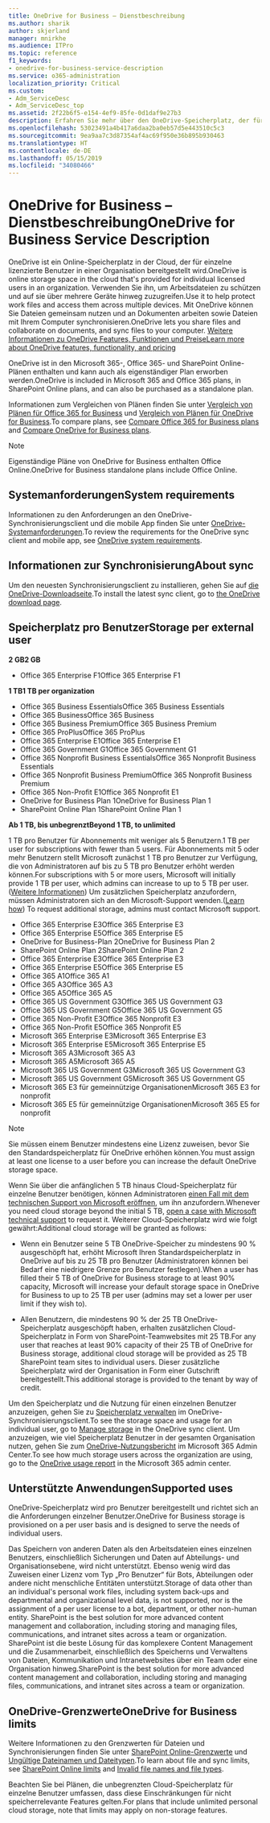 ```yaml
---
title: OneDrive for Business – Dienstbeschreibung
ms.author: sharik
author: skjerland
manager: mnirkhe
ms.audience: ITPro
ms.topic: reference
f1_keywords:
- onedrive-for-business-service-description
ms.service: o365-administration
localization_priority: Critical
ms.custom:
- Adm_ServiceDesc
- Adm_ServiceDesc_top
ms.assetid: 2f22b6f5-e154-4ef9-85fe-0d1daf9e27b3
description: Erfahren Sie mehr über den OneDrive-Speicherplatz, der für jeden Abonnementplan bereitgestellt wird.
ms.openlocfilehash: 53023491a4b417a6daa2ba0eb57d5e443510c5c3
ms.sourcegitcommit: 9ea9aa7c3d87354af4ac69f950e36b895b930463
ms.translationtype: HT
ms.contentlocale: de-DE
ms.lasthandoff: 05/15/2019
ms.locfileid: "34080466"
---
```

# <a name="onedrive-for-business-service-description"></a><span data-ttu-id="11e21-103">OneDrive for Business – Dienstbeschreibung</span><span class="sxs-lookup"><span data-stu-id="11e21-103">OneDrive for Business Service Description</span></span>

<span data-ttu-id="11e21-104">OneDrive ist ein Online-Speicherplatz in der Cloud, der für einzelne lizenzierte Benutzer in einer Organisation bereitgestellt wird.</span><span class="sxs-lookup"><span data-stu-id="11e21-104">OneDrive is online storage space in the cloud that's provided for individual licensed users in an organization.</span></span> <span data-ttu-id="11e21-105">Verwenden Sie ihn, um Arbeitsdateien zu schützen und auf sie über mehrere Geräte hinweg zuzugreifen.</span><span class="sxs-lookup"><span data-stu-id="11e21-105">Use it to help protect work files and access them across multiple devices.</span></span> <span data-ttu-id="11e21-106">Mit OneDrive können Sie Dateien gemeinsam nutzen und an Dokumenten arbeiten sowie Dateien mit Ihrem Computer synchronisieren.</span><span class="sxs-lookup"><span data-stu-id="11e21-106">OneDrive lets you share files and collaborate on documents, and sync files to your computer.</span></span> [<span data-ttu-id="11e21-107">Weitere Informationen zu OneDrive Features, Funktionen und Preise</span><span class="sxs-lookup"><span data-stu-id="11e21-107">Learn more about OneDrive features, functionality, and pricing</span></span>](https://go.microsoft.com/fwlink/?linkid=850345) 
  
<span data-ttu-id="11e21-108">OneDrive ist in den Microsoft 365-, Office 365- und SharePoint Online-Plänen enthalten und kann auch als eigenständiger Plan erworben werden.</span><span class="sxs-lookup"><span data-stu-id="11e21-108">OneDrive is included in Microsoft 365 and Office 365 plans, in SharePoint Online plans, and can also be purchased as a standalone plan.</span></span> 
    
<span data-ttu-id="11e21-109">Informationen zum Vergleichen von Plänen finden Sie unter [Vergleich von Plänen für Office 365 for Business](https://go.microsoft.com/fwlink/?linkid=799177) und [Vergleich von Plänen für OneDrive for Business](https://products.office.com/de-DE/onedrive-for-business/compare-onedrive-for-business-plans).</span><span class="sxs-lookup"><span data-stu-id="11e21-109">To compare plans, see [Compare Office 365 for Business plans](https://go.microsoft.com/fwlink/?linkid=799177) and [Compare OneDrive for Business plans](https://products.office.com/en-us/onedrive-for-business/compare-onedrive-for-business-plans).</span></span> 
  
> [!NOTE]
> <span data-ttu-id="11e21-110">Eigenständige Pläne von OneDrive for Business enthalten Office Online.</span><span class="sxs-lookup"><span data-stu-id="11e21-110">OneDrive for Business standalone plans include Office Online.</span></span> 
  
## <a name="system-requirements"></a><span data-ttu-id="11e21-111">Systemanforderungen</span><span class="sxs-lookup"><span data-stu-id="11e21-111">System requirements</span></span>

<span data-ttu-id="11e21-112">Informationen zu den Anforderungen an den OneDrive-Synchronisierungsclient und die mobile App finden Sie unter [OneDrive-Systemanforderungen](https://go.microsoft.com/fwlink/?linkid=837584).</span><span class="sxs-lookup"><span data-stu-id="11e21-112">To review the requirements for the OneDrive sync client and mobile app, see [OneDrive system requirements](https://go.microsoft.com/fwlink/?linkid=837584).</span></span>
  
## <a name="about-sync"></a><span data-ttu-id="11e21-113">Informationen zur Synchronisierung</span><span class="sxs-lookup"><span data-stu-id="11e21-113">About sync</span></span>

<span data-ttu-id="11e21-114">Um den neuesten Synchronisierungsclient zu installieren, gehen Sie auf [die OneDrive-Downloadseite](https://onedrive.live.com/about/download/).</span><span class="sxs-lookup"><span data-stu-id="11e21-114">To install the latest sync client, go to [the OneDrive download page](https://onedrive.live.com/about/download/).</span></span> 
  
## <a name="storage-space-per-user"></a><span data-ttu-id="11e21-115">Speicherplatz pro Benutzer</span><span class="sxs-lookup"><span data-stu-id="11e21-115">Storage per external user</span></span>

<span data-ttu-id="11e21-116">**2 GB**</span><span class="sxs-lookup"><span data-stu-id="11e21-116">**2 GB**</span></span>

- <span data-ttu-id="11e21-117">Office 365 Enterprise F1</span><span class="sxs-lookup"><span data-stu-id="11e21-117">Office 365 Enterprise F1</span></span>

<span data-ttu-id="11e21-118">**1 TB**</span><span class="sxs-lookup"><span data-stu-id="11e21-118">**1 TB per organization**</span></span>

- <span data-ttu-id="11e21-119">Office 365 Business Essentials</span><span class="sxs-lookup"><span data-stu-id="11e21-119">Office 365 Business Essentials</span></span>
- <span data-ttu-id="11e21-120">Office 365 Business</span><span class="sxs-lookup"><span data-stu-id="11e21-120">Office 365 Business</span></span>
- <span data-ttu-id="11e21-121">Office 365 Business Premium</span><span class="sxs-lookup"><span data-stu-id="11e21-121">Office 365 Business Premium</span></span>
- <span data-ttu-id="11e21-122">Office 365 ProPlus</span><span class="sxs-lookup"><span data-stu-id="11e21-122">Office 365 ProPlus</span></span>
- <span data-ttu-id="11e21-123">Office 365 Enterprise E1</span><span class="sxs-lookup"><span data-stu-id="11e21-123">Office 365 Enterprise E1</span></span>
- <span data-ttu-id="11e21-124">Office 365 Government G1</span><span class="sxs-lookup"><span data-stu-id="11e21-124">Office 365 Government G1</span></span>
- <span data-ttu-id="11e21-125">Office 365 Nonprofit Business Essentials</span><span class="sxs-lookup"><span data-stu-id="11e21-125">Office 365 Nonprofit Business Essentials</span></span>
- <span data-ttu-id="11e21-126">Office 365 Nonprofit Business Premium</span><span class="sxs-lookup"><span data-stu-id="11e21-126">Office 365 Nonprofit Business Premium</span></span>
- <span data-ttu-id="11e21-127">Office 365 Non-Profit E1</span><span class="sxs-lookup"><span data-stu-id="11e21-127">Office 365 Nonprofit E1</span></span>
- <span data-ttu-id="11e21-128">OneDrive for Business Plan 1</span><span class="sxs-lookup"><span data-stu-id="11e21-128">OneDrive for Business Plan 1</span></span>
- <span data-ttu-id="11e21-129">SharePoint Online Plan 1</span><span class="sxs-lookup"><span data-stu-id="11e21-129">SharePoint Online Plan 1</span></span>

<span data-ttu-id="11e21-130">**Ab 1 TB, bis unbegrenzt**</span><span class="sxs-lookup"><span data-stu-id="11e21-130">**Beyond 1 TB, to unlimited**</span></span>
 
<span data-ttu-id="11e21-131">1 TB pro Benutzer für Abonnements mit weniger als 5 Benutzern.</span><span class="sxs-lookup"><span data-stu-id="11e21-131">1 TB per user for subscriptions with fewer than 5 users.</span></span> <span data-ttu-id="11e21-132">Für Abonnements mit 5 oder mehr Benutzern stellt Microsoft zunächst 1 TB pro Benutzer zur Verfügung, die von Administratoren auf bis zu 5 TB pro Benutzer erhöht werden können.</span><span class="sxs-lookup"><span data-stu-id="11e21-132">For subscriptions with 5 or more users, Microsoft will initially provide 1 TB per user, which admins can increase to up to 5 TB per user.</span></span> <span data-ttu-id="11e21-133">([Weitere Informationen](/onedrive/set-default-storage-space)) Um zusätzlichen Speicherplatz anzufordern, müssen Administratoren sich an den Microsoft-Support wenden.</span><span class="sxs-lookup"><span data-stu-id="11e21-133">([Learn how](/onedrive/set-default-storage-space)) To request additional storage, admins must contact Microsoft support.</span></span> 

- <span data-ttu-id="11e21-134">Office 365 Enterprise E3</span><span class="sxs-lookup"><span data-stu-id="11e21-134">Office 365 Enterprise E3</span></span>
- <span data-ttu-id="11e21-135">Office 365 Enterprise E5</span><span class="sxs-lookup"><span data-stu-id="11e21-135">Office 365 Enterprise E5</span></span>
- <span data-ttu-id="11e21-136">OneDrive for Business-Plan 2</span><span class="sxs-lookup"><span data-stu-id="11e21-136">OneDrive for Business Plan 2</span></span>
- <span data-ttu-id="11e21-137">SharePoint Online Plan 2</span><span class="sxs-lookup"><span data-stu-id="11e21-137">SharePoint Online Plan 2</span></span>
- <span data-ttu-id="11e21-138">Office 365 Enterprise E3</span><span class="sxs-lookup"><span data-stu-id="11e21-138">Office 365 Enterprise E3</span></span>
- <span data-ttu-id="11e21-139">Office 365 Enterprise E5</span><span class="sxs-lookup"><span data-stu-id="11e21-139">Office 365 Enterprise E5</span></span>
- <span data-ttu-id="11e21-140">Office 365 A1</span><span class="sxs-lookup"><span data-stu-id="11e21-140">Office 365 A1</span></span>
- <span data-ttu-id="11e21-141">Office 365 A3</span><span class="sxs-lookup"><span data-stu-id="11e21-141">Office 365 A3</span></span>
- <span data-ttu-id="11e21-142">Office 365 A5</span><span class="sxs-lookup"><span data-stu-id="11e21-142">Office 365 A5</span></span>
- <span data-ttu-id="11e21-143">Office 365 US Government G3</span><span class="sxs-lookup"><span data-stu-id="11e21-143">Office 365 US Government G3</span></span>
- <span data-ttu-id="11e21-144">Office 365 US Government G5</span><span class="sxs-lookup"><span data-stu-id="11e21-144">Office 365 US Government G5</span></span>
- <span data-ttu-id="11e21-145">Office 365 Non-Profit E3</span><span class="sxs-lookup"><span data-stu-id="11e21-145">Office 365 Nonprofit E3</span></span> 
- <span data-ttu-id="11e21-146">Office 365 Non-Profit E5</span><span class="sxs-lookup"><span data-stu-id="11e21-146">Office 365 Nonprofit E5</span></span> 
- <span data-ttu-id="11e21-147">Microsoft 365 Enterprise E3</span><span class="sxs-lookup"><span data-stu-id="11e21-147">Microsoft 365 Enterprise E3</span></span>
- <span data-ttu-id="11e21-148">Microsoft 365 Enterprise E5</span><span class="sxs-lookup"><span data-stu-id="11e21-148">Microsoft 365 Enterprise E5</span></span>
- <span data-ttu-id="11e21-149">Microsoft 365 A3</span><span class="sxs-lookup"><span data-stu-id="11e21-149">Microsoft 365 A3</span></span>
- <span data-ttu-id="11e21-150">Microsoft 365 A5</span><span class="sxs-lookup"><span data-stu-id="11e21-150">Microsoft 365 A5</span></span>
- <span data-ttu-id="11e21-151">Microsoft 365 US Government G3</span><span class="sxs-lookup"><span data-stu-id="11e21-151">Microsoft 365 US Government G3</span></span>
- <span data-ttu-id="11e21-152">Microsoft 365 US Government G5</span><span class="sxs-lookup"><span data-stu-id="11e21-152">Microsoft 365 US Government G5</span></span>
- <span data-ttu-id="11e21-153">Microsoft 365 E3 für gemeinnützige Organisationen</span><span class="sxs-lookup"><span data-stu-id="11e21-153">Microsoft 365 E3 for nonprofit</span></span>
- <span data-ttu-id="11e21-154">Microsoft 365 E5 für gemeinnützige Organisationen</span><span class="sxs-lookup"><span data-stu-id="11e21-154">Microsoft 365 E5 for nonprofit</span></span>

  
> [!NOTE]
> <span data-ttu-id="11e21-155">Sie müssen einem Benutzer mindestens eine Lizenz zuweisen, bevor Sie den Standardspeicherplatz für OneDrive erhöhen können.</span><span class="sxs-lookup"><span data-stu-id="11e21-155">You must assign at least one license to a user before you can increase the default OneDrive storage space.</span></span> 
  
<span data-ttu-id="11e21-156">Wenn Sie über die anfänglichen 5 TB hinaus Cloud-Speicherplatz für einzelne Benutzer benötigen, können Administratoren [einen Fall mit dem technischen Support von Microsoft eröffnen](https://go.microsoft.com/fwlink/?linkid=869559), um ihn anzufordern.</span><span class="sxs-lookup"><span data-stu-id="11e21-156">Whenever you need cloud storage beyond the initial 5 TB, [open a case with Microsoft technical support](https://go.microsoft.com/fwlink/?linkid=869559) to request it.</span></span> <span data-ttu-id="11e21-157">Weiterer Cloud-Speicherplatz wird wie folgt gewährt:</span><span class="sxs-lookup"><span data-stu-id="11e21-157">Additional cloud storage will be granted as follows:</span></span> 
  
- <span data-ttu-id="11e21-158">Wenn ein Benutzer seine 5 TB OneDrive-Speicher zu mindestens 90 % ausgeschöpft hat, erhöht Microsoft Ihren Standardspeicherplatz in OneDrive auf bis zu 25 TB pro Benutzer (Administratoren können bei Bedarf eine niedrigere Grenze pro Benutzer festlegen).</span><span class="sxs-lookup"><span data-stu-id="11e21-158">When a user has filled their 5 TB of OneDrive for Business storage to at least 90% capacity, Microsoft will increase your default storage space in OneDrive for Business to up to 25 TB per user (admins may set a lower per user limit if they wish to).</span></span> 
    
- <span data-ttu-id="11e21-159">Allen Benutzern, die mindestens 90 % der 25 TB OneDrive-Speicherplatz ausgeschöpft haben, erhalten zusätzlichen Cloud-Speicherplatz in Form von SharePoint-Teamwebsites mit 25 TB.</span><span class="sxs-lookup"><span data-stu-id="11e21-159">For any user that reaches at least 90% capacity of their 25 TB of OneDrive for Business storage, additional cloud storage will be provided as 25 TB SharePoint team sites to individual users.</span></span> <span data-ttu-id="11e21-160">Dieser zusätzliche Speicherplatz wird der Organisation in Form einer Gutschrift bereitgestellt.</span><span class="sxs-lookup"><span data-stu-id="11e21-160">This additional storage is provided to the tenant by way of credit.</span></span>
    
<span data-ttu-id="11e21-161">Um den Speicherplatz und die Nutzung für einen einzelnen Benutzer anzuzeigen, gehen Sie zu [Speicherplatz verwalten](https://support.office.com/article/31519161-059C-4764-B6F8-F5CD29F7FE68) im OneDrive-Synchronisierungsclient.</span><span class="sxs-lookup"><span data-stu-id="11e21-161">To see the storage space and usage for an individual user, go to [Manage storage](https://support.office.com/article/31519161-059C-4764-B6F8-F5CD29F7FE68) in the OneDrive sync client.</span></span> <span data-ttu-id="11e21-162">Um anzuzeigen, wie viel Speicherplatz Benutzer in der gesamten Organisation nutzen, gehen Sie zum [OneDrive-Nutzungsbericht](/office365/admin/activity-reports/onedrive-for-business-usage) im Microsoft 365 Admin Center.</span><span class="sxs-lookup"><span data-stu-id="11e21-162">To see how much storage users across the organization are using, go to the [OneDrive usage report](/office365/admin/activity-reports/onedrive-for-business-usage) in the Microsoft 365 admin center.</span></span> 
   
## <a name="supported-uses"></a><span data-ttu-id="11e21-163">Unterstützte Anwendungen</span><span class="sxs-lookup"><span data-stu-id="11e21-163">Supported uses</span></span>

<span data-ttu-id="11e21-164">OneDrive-Speicherplatz wird pro Benutzer bereitgestellt und richtet sich an die Anforderungen einzelner Benutzer.</span><span class="sxs-lookup"><span data-stu-id="11e21-164">OneDrive for Business storage is provisioned on a per user basis and is designed to serve the needs of individual users.</span></span>
  
<span data-ttu-id="11e21-165">Das Speichern von anderen Daten als den Arbeitsdateien eines einzelnen Benutzers, einschließlich Sicherungen und Daten auf Abteilungs- und Organisationsebene, wird nicht unterstützt. Ebenso wenig wird das Zuweisen einer Lizenz vom Typ „Pro Benutzer“ für Bots, Abteilungen oder andere nicht menschliche Entitäten unterstützt.</span><span class="sxs-lookup"><span data-stu-id="11e21-165">Storage of data other than an individual's personal work files, including system back-ups and departmental and organizational level data, is not supported, nor is the assignment of a per user license to a bot, department, or other non-human entity. SharePoint is the best solution for more advanced content management and collaboration, including storing and managing files, communications, and intranet sites across a team or organization.</span></span> <span data-ttu-id="11e21-166">SharePoint ist die beste Lösung für das komplexere Content Management und die Zusammenarbeit, einschließlich des Speicherns und Verwaltens von Dateien, Kommunikation und Intranetwebsites über ein Team oder eine Organisation hinweg.</span><span class="sxs-lookup"><span data-stu-id="11e21-166">SharePoint is the best solution for more advanced content management and collaboration, including storing and managing files, communications, and intranet sites across a team or organization.</span></span>
  
## <a name="onedrive-limits"></a><span data-ttu-id="11e21-167">OneDrive-Grenzwerte</span><span class="sxs-lookup"><span data-stu-id="11e21-167">OneDrive for Business limits</span></span>

<span data-ttu-id="11e21-168">Weitere Informationen zu den Grenzwerten für Dateien und Synchronisierungen finden Sie unter [SharePoint Online-Grenzwerte](/office365/servicedescriptions/sharepoint-online-service-description/sharepoint-online-limits) und [Ungültige Dateinamen und Dateitypen](https://support.office.com/article/64883a5d-228e-48f5-b3d2-eb39e07630fa).</span><span class="sxs-lookup"><span data-stu-id="11e21-168">To learn about file and sync limits, see [SharePoint Online limits](/office365/servicedescriptions/sharepoint-online-service-description/sharepoint-online-limits) and [Invalid file names and file types](https://support.office.com/article/64883a5d-228e-48f5-b3d2-eb39e07630fa).</span></span>
  
<span data-ttu-id="11e21-169">Beachten Sie bei Plänen, die unbegrenzten Cloud-Speicherplatz für einzelne Benutzer umfassen, dass diese Einschränkungen für nicht speicherrelevante Features gelten.</span><span class="sxs-lookup"><span data-stu-id="11e21-169">For plans that include unlimited personal cloud storage, note that limits may apply on non-storage features.</span></span> 
  

